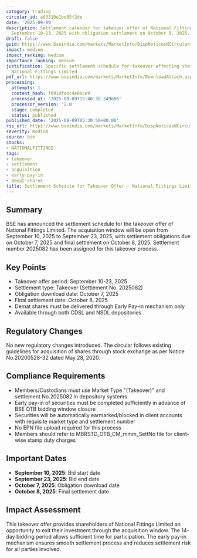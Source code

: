 ```yaml
---
category: trading
circular_id: a63310e1be05f2de
date: '2025-09-09'
description: Settlement calendar for takeover offer of National Fittings Limited from
  September 10-23, 2025 with obligation settlement on October 8, 2025.
draft: false
guid: https://www.bseindia.com/markets/MarketInfo/DispNoticesNCirculars.aspx?Noticeid={73490810-16E3-49EB-A871-1935533EFCEB}&noticeno=20250909-3&dt=09/09/2025&icount=3&totcount=67&flag=0
impact: medium
impact_ranking: medium
importance_ranking: medium
justification: Specific settlement schedule for takeover affecting shareholders of
  National Fittings Limited
pdf_url: https://www.bseindia.com/markets/MarketInfo/DownloadAttach.aspx?id=20250909-3&attachedId=
processing:
  attempts: 1
  content_hash: f091dfedc4e08ce9
  processed_at: '2025-09-09T15:40:10.349606'
  processor_version: '2.0'
  stage: completed
  status: published
published_date: '2025-09-09T05:30:50+00:00'
rss_url: https://www.bseindia.com/markets/MarketInfo/DispNoticesNCirculars.aspx?Noticeid={73490810-16E3-49EB-A871-1935533EFCEB}&noticeno=20250909-3&dt=09/09/2025&icount=3&totcount=67&flag=0
severity: medium
source: bse
stocks:
- NATIONALFITTINGS
tags:
- takeover
- settlement
- acquisition
- early-pay-in
- demat-shares
title: Settlement Schedule for Takeover Offer - National Fittings Limited
---
```


## Summary

BSE has announced the settlement schedule for the takeover offer of National Fittings Limited. The acquisition window will be open from September 10, 2025 to September 23, 2025, with settlement obligations due on October 7, 2025 and final settlement on October 8, 2025. Settlement number 2025082 has been assigned for this takeover process.

## Key Points

- Takeover offer period: September 10-23, 2025
- Settlement type: Takeover (Settlement No. 2025082)
- Obligation download date: October 7, 2025
- Final settlement date: October 8, 2025
- Demat shares must be delivered through Early Pay-in mechanism only
- Available through both CDSL and NSDL depositories

## Regulatory Changes

No new regulatory changes introduced. The circular follows existing guidelines for acquisition of shares through stock exchange as per Notice No.20200528-32 dated May 28, 2020.

## Compliance Requirements

- Members/Custodians must use Market Type "(Takeover)" and settlement No.2025082 in depository systems
- Early pay-in of securities must be completed sufficiently in advance of BSE OTB bidding window closure
- Securities will be automatically earmarked/blocked in client accounts with requisite market type and settlement number
- No EPN file upload required for this process
- Members should refer to MBRSTD_OTB_CM_mmm_SettNo file for client-wise stamp duty charges

## Important Dates

- **September 10, 2025**: Bid start date
- **September 23, 2025**: Bid end date
- **October 7, 2025**: Obligation download date
- **October 8, 2025**: Final settlement date

## Impact Assessment

This takeover offer provides shareholders of National Fittings Limited an opportunity to exit their investment through the acquisition window. The 14-day bidding period allows sufficient time for participation. The early pay-in mechanism ensures smooth settlement process and reduces settlement risk for all parties involved.